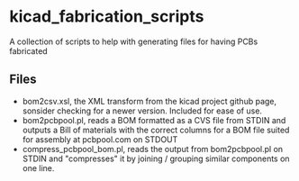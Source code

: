 # kicad_fabrication_scripts
A collection of scripts to help with generating files for having PCBs fabricated


## Files

* bom2csv.xsl, the XML transform from the kicad project github page, sonsider checking for a newer version. Included for ease of use.
* bom2pcbpool.pl, reads a BOM formatted as a CVS file from STDIN and outputs a Bill of materials with the correct columns for a BOM file suited for assembly at pcbpool.com on STDOUT
* compress_pcbpool_bom.pl, reads the output from bom2pcbpool.pl on STDIN and "compresses" it by joining / grouping similar components on one line.